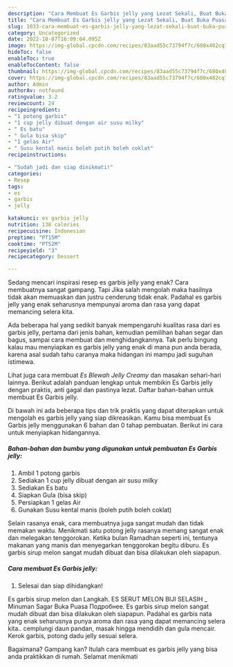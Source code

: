 ```yaml
---
description: "Cara Membuat Es Garbis jelly yang Lezat Sekali, Buat Buka Puasa Enak Banget"
title: "Cara Membuat Es Garbis jelly yang Lezat Sekali, Buat Buka Puasa Enak Banget"
slug: 1033-cara-membuat-es-garbis-jelly-yang-lezat-sekali-buat-buka-puasa-enak-banget
category: Uncategorized
date: 2022-10-07T16:09:04.095Z
image: https://img-global.cpcdn.com/recipes/83aad55c73794f7c/680x482cq70/es-garbis-jelly-foto-resep-utama.jpg
hideToc: false
enableToc: true
enableTocContent: false
thumbnail: https://img-global.cpcdn.com/recipes/83aad55c73794f7c/680x482cq70/es-garbis-jelly-foto-resep-utama.jpg
cover: https://img-global.cpcdn.com/recipes/83aad55c73794f7c/680x482cq70/es-garbis-jelly-foto-resep-utama.jpg
author: Admin
authorAv: notfound
ratingvalue: 3.2
reviewcount: 24
recipeingredient:
- "1 potong garbis"
- "1 cup jelly dibuat dengan air susu milky"
- " Es batu"
- " Gula bisa skip"
- "1 gelas Air"
- " Susu kental manis boleh putih boleh coklat"
recipeinstructions:

- "Sudah jadi dan siap dinikmati!"
categories:
- Resep
tags:
- es
- garbis
- jelly

katakunci: es garbis jelly 
nutrition: 138 calories
recipecuisine: Indonesian
preptime: "PT15M"
cooktime: "PT52M"
recipeyield: "3"
recipecategory: Dessert

---
```



Sedang mencari inspirasi resep es garbis jelly yang enak? Cara membuatnya sangat gampang. Tapi Jika salah mengolah maka hasilnya tidak akan memuaskan dan justru cenderung tidak enak. Padahal es garbis jelly yang enak seharusnya mempunyai aroma dan rasa yang dapat memancing selera kita.


Ada beberapa hal yang sedikit banyak mempengaruhi kualitas rasa dari es garbis jelly, pertama dari jenis bahan, kemudian pemilihan bahan segar dan bagus, sampai cara membuat dan menghidangkannya. Tak perlu bingung kalau mau menyiapkan es garbis jelly yang enak di mana pun anda berada, karena asal sudah tahu caranya maka hidangan ini mampu jadi suguhan istimewa.

Lihat juga cara membuat *Es Blewah Jelly Creamy* dan masakan sehari-hari lainnya. Berikut adalah panduan lengkap untuk membikin Es Garbis jelly dengan praktis, anti gagal dan pastinya lezat. Daftar bahan-bahan untuk membuat Es Garbis jelly.


Di bawah ini ada beberapa tips dan trik praktis yang dapat diterapkan untuk mengolah es garbis jelly yang siap dikreasikan. Kamu bisa membuat Es Garbis jelly menggunakan 6 bahan dan 0 tahap pembuatan. Berikut ini cara untuk menyiapkan hidangannya.

<!--inarticleads1-->

##### Bahan-bahan dan bumbu yang digunakan untuk pembuatan Es Garbis jelly:

1. Ambil 1 potong garbis
1. Sediakan 1 cup jelly dibuat dengan air susu milky
1. Sediakan  Es batu
1. Siapkan  Gula (bisa skip)
1. Persiapkan 1 gelas Air
1. Gunakan  Susu kental manis (boleh putih boleh coklat)


Selain rasanya enak, cara membuatnya juga sangat mudah dan tidak memakan waktu. Menikmati satu potong jelly rasanya memang sangat enak dan melegakan tenggorokan. Ketika bulan Ramadhan seperti ini, tentunya makanan yang manis dan menyegarkan tenggorokan begitu diburu. Es garbis sirup melon sangat mudah dibuat dan bisa dilakukan oleh siapapun. 

<!--inarticleads2-->

##### Cara membuat Es Garbis jelly:


1. Selesai dan siap dihidangkan!

Es garbis sirup melon dan Langkah. ES SERUT MELON BIJI SELASIH _ Minuman Sagar Buka Puasa Подробнее. Es garbis sirup melon sangat mudah dibuat dan bisa dilakukan oleh siapapun. Padahal es garbis nata yang enak seharusnya punya aroma dan rasa yang dapat memancing selera kita.. cemplungi daun pandan, masak hingga mendidih dan gula mencair. Kerok garbis, potong dadu jelly sesuai selera. 

Bagaimana? Gampang kan? Itulah cara membuat es garbis jelly yang bisa anda praktikkan di rumah. Selamat menikmati
